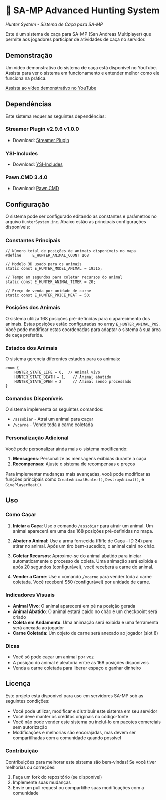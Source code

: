 # 🫧 SA-MP Advanced Hunting System

*Hunter System - Sistema de Caça para SA-MP*

Este é um sistema de caça para SA-MP (San Andreas Multiplayer) que permite aos jogadores participar de atividades de caça no servidor.

## Demonstração

Um vídeo demonstrativo do sistema de caça está disponível no YouTube. Assista para ver o sistema em funcionamento e entender melhor como ele funciona na prática.

[Assista ao vídeo demonstrativo no YouTube](https://www.youtube.com/watch?v=v3XCO3cmsj4)


## Dependências

Este sistema requer as seguintes dependências:

### Streamer Plugin v2.9.6 v1.0.0
- Download: [Streamer Plugin](https://github.com/samp-incognito/samp-streamer-plugin/releases)

### YSI-Includes
- Download: [YSI-Includes](https://github.com/pawn-lang/YSI-Includes)

### Pawn.CMD 3.4.0
- Download: [Pawn.CMD](https://github.com/katursis/Pawn.CMD/releases)

## Configuração

O sistema pode ser configurado editando as constantes e parâmetros no arquivo `HunterSystem.inc`. Abaixo estão as principais configurações disponíveis:

### Constantes Principais

```pawn
// Número total de posições de animais disponíveis no mapa
#define     E_HUNTER_ANIMAL_COUNT 168

// Modelo 3D usado para os animais
static const E_HUNTER_MODEL_ANIMAL = 19315;

// Tempo em segundos para coletar recursos do animal
static const E_HUNTER_ANIMAL_TIMER = 20;

// Preço de venda por unidade de carne
static const E_HUNTER_PRICE_MEAT = 50;
```

### Posições dos Animais

O sistema utiliza 168 posições pré-definidas para o aparecimento dos animais. Estas posições estão configuradas no array `E_HUNTER_ANIMAL_POS`. Você pode modificar estas coordenadas para adaptar o sistema à sua área de caça preferida.

### Estados dos Animais

O sistema gerencia diferentes estados para os animais:

```pawn
enum {
    HUNTER_STATE_LIFE = 0,  // Animal vivo
    HUNTER_STATE_DEATH = 1,   // Animal abatido
    HUNTER_STATE_OPEN = 2     // Animal sendo processado
}
```

### Comandos Disponíveis

O sistema implementa os seguintes comandos:

- `/assobiar` - Atrai um animal para caçar
- `/vcarne` - Vende toda a carne coletada

### Personalização Adicional

Você pode personalizar ainda mais o sistema modificando:

1. **Mensagens**: Personalize as mensagens exibidas durante a caça
2. **Recompensas**: Ajuste o sistema de recompensas e preços

Para implementar mudanças mais avançadas, você pode modificar as funções principais como `CreateAnimalHunter()`, `DestroyAnimal()`, e `GivePlayerMeat()`.

## Uso

### Como Caçar

1. **Iniciar a Caça**: Use o comando `/assobiar` para atrair um animal. Um animal aparecerá em uma das 168 posições pré-definidas no mapa.

2. **Abater o Animal**: Use a arma fornecida (Rifle de Caça - ID 34) para atirar no animal. Após um tiro bem-sucedido, o animal cairá no chão.

3. **Coletar Recursos**: Aproxime-se do animal abatido para iniciar automaticamente o processo de coleta. Uma animação será exibida e após 20 segundos (configurável), você receberá a carne do animal.

4. **Vender a Carne**: Use o comando `/vcarne` para vender toda a carne coletada. Você receberá $50 (configurável) por unidade de carne.

### Indicadores Visuais

- **Animal Vivo**: O animal aparecerá em pé na posição gerada
- **Animal Abatido**: O animal estará caído no chão e um checkpoint será criado
- **Coleta em Andamento**: Uma animação será exibida e uma ferramenta será anexada ao jogador
- **Carne Coletada**: Um objeto de carne será anexado ao jogador (slot 8)

### Dicas

- Você só pode caçar um animal por vez
- A posição do animal é aleatória entre as 168 posições disponíveis
- Venda a carne coletada para liberar espaço e ganhar dinheiro

## Licença

Este projeto está disponível para uso em servidores SA-MP sob as seguintes condições:

- Você pode utilizar, modificar e distribuir este sistema em seu servidor
- Você deve manter os créditos originais no código-fonte
- Você não pode vender este sistema ou incluí-lo em pacotes comerciais sem autorização
- Modificações e melhorias são encorajadas, mas devem ser compartilhadas com a comunidade quando possível

### Contribuição

Contribuições para melhorar este sistema são bem-vindas! Se você tiver melhorias ou correções:

1. Faça um fork do repositório (se disponível)
2. Implemente suas mudanças
3. Envie um pull request ou compartilhe suas modificações com a comunidade
